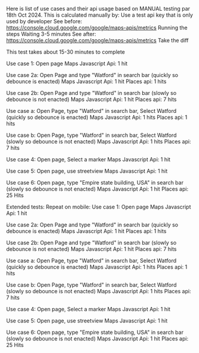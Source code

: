 Here is list of use cases and their api usage based on MANUAL testing par 18th Oct 2024.
This is calculated manually by:
Use a test api key that is only used by developer
See before: https://console.cloud.google.com/google/maps-apis/metrics 
Running the steps
Waiting 3-5 minutes
See after: https://console.cloud.google.com/google/maps-apis/metrics
Take the diff

This test takes about 15-30 minutes to complete

Use case 1: Open page
Maps Javascript Api: 1 hit

Use case 2a: Open Page and type "Watford" in search bar (quickly so debounce is enacted)
Maps Javascript Api: 1 hit
Places api: 1 hits

Use case 2b: Open Page and type "Watford" in search bar (slowly so debounce is not enacted)
Maps Javascript Api: 1 hit
Places api: 7 hits

Use case a: Open Page, type "Watford" in search bar, Select Watford (quickly so debounce is enacted)
Maps Javascript Api: 1 hits
Places api: 1 hits

Use case b: Open Page, type "Watford" in search bar, Select Watford (slowly so debounce is not enacted)
Maps Javascript Api: 1 hits
Places api: 7 hits

Use case 4: Open page, Select a marker
Maps Javascript Api: 1 hit

Use case 5: Open page, use streetview
Maps Javascript Api: 1 hit

Use case 6: Open page, type "Empire state building, USA" in search bar (slowly so debounce is not enacted)
Maps Javascript Api: 1 hit
Places api: 25 Hits

Extended tests:
Repeat on mobile:
Use case 1: Open page
Maps Javascript Api: 1 hit

Use case 2a: Open Page and type "Watford" in search bar (quickly so debounce is enacted)
Maps Javascript Api: 1 hit
Places api: 1 hits

Use case 2b: Open Page and type "Watford" in search bar (slowly so debounce is not enacted)
Maps Javascript Api: 1 hit
Places api: 7 hits

Use case a: Open Page, type "Watford" in search bar, Select Watford (quickly so debounce is enacted)
Maps Javascript Api: 1 hits
Places api: 1 hits

Use case b: Open Page, type "Watford" in search bar, Select Watford (slowly so debounce is not enacted)
Maps Javascript Api: 1 hits
Places api: 7 hits

Use case 4: Open page, Select a marker
Maps Javascript Api: 1 hit

Use case 5: Open page, use streetview
Maps Javascript Api: 1 hit

Use case 6: Open page, type "Empire state building, USA" in search bar (slowly so debounce is not enacted)
Maps Javascript Api: 1 hit
Places api: 25 Hits